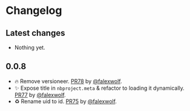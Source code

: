 # Changelog

## Latest changes

- Nothing yet.

## 0.0.8

- :fire: Remove versioneer. [PR78](https://github.com/laminlabs/nbproject/pull/78) by [@falexwolf](https://github.com/falexwolf).
- :sparkles: Expose title in `nbproject.meta` & refactor to loading it dynamically. [PR77](https://github.com/laminlabs/nbproject/pull/77) by [@falexwolf](https://github.com/falexwolf).
- :recycle: Rename uid to id. [PR75](https://github.com/laminlabs/nbproject/pull/75) by [@falexwolf](https://github.com/falexwolf).
